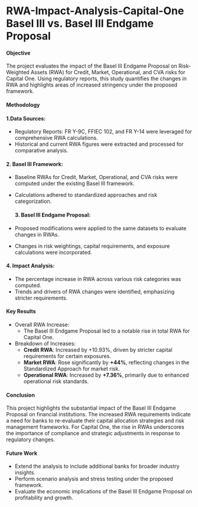 # RWA-Impact-Analysis-Capital-One Basel III vs. Basel III Endgame Proposal

#### Objective
The project evaluates the impact of the Basel III Endgame Proposal on Risk-Weighted Assets (RWA) for Credit, Market, Operational, and CVA risks for Capital One. Using regulatory reports, this study quantifies the changes in RWA and highlights areas of increased stringency under the proposed framework.

#### Methodology
#### 1.Data Sources:
* Regulatory Reports: FR Y-9C, FFIEC 102, and FR Y-14 were leveraged for comprehensive RWA calculations.
* Historical and current RWA figures were extracted and processed for comparative analysis.

#### 2. Basel III Framework:
* Baseline RWAs for Credit, Market, Operational, and CVA risks were computed under the existing Basel III framework.
* Calculations adhered to standardized approaches and risk categorization.

  #### 3. Basel III Endgame Proposal:
* Proposed modifications were applied to the same datasets to evaluate changes in RWAs.
* Changes in risk weightings, capital requirements, and exposure calculations were incorporated.

#### 4. Impact Analysis:
* The percentage increase in RWA across various risk categories was computed.
* Trends and drivers of RWA changes were identified, emphasizing stricter requirements.

#### Key Results
* Overall RWA Increase:
  * The Basel III Endgame Proposal led to a notable rise in total RWA for Capital One.  
* Breakdown of Increases:
  *  **Credit RWA**: Increased by +10.93%, driven by stricter capital requirements for certain exposures.
   *  **Market RWA**: 
Rose significantly by **+44%**, reflecting changes in the Standardized Approach for market risk.
    *  **Operational RWA**: Increased by **+7.36%**, primarily due to enhanced operational risk standards.
    
#### Conclusion
This project highlights the substantial impact of the Basel III Endgame Proposal on financial institutions. The increased RWA requirements indicate a need for banks to re-evaluate their capital allocation strategies and risk management frameworks. For Capital One, the rise in RWAs underscores the importance of compliance and strategic adjustments in response to regulatory changes.

#### Future Work
* Extend the analysis to include additional banks for broader industry insights.
* Perform scenario analysis and stress testing under the proposed framework.
* Evaluate the economic implications of the Basel III Endgame Proposal on profitability and growth.
